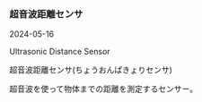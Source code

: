 <article id="超音波距離センサ">

### 超音波距離センサ

<p class="st_update_header">2024-05-16</p>
<p class="st_name_header_en">Ultrasonic Distance Sensor</p>
<p class="st_name_header_jp">超音波距離センサ(ちょうおんぱきょりセンサ)</p>
<div class="article_explanation">超音波を使って物体までの距離を測定するセンサー。</div>
</article>
